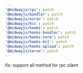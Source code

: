 ```yaml
---
'@midwayjs/rpc': patch
'@midwayjs/bundler': patch
'@midwayjs/esrun': patch
'@midwayjs/hcc': patch
'@midwayjs/hooks': patch
'@midwayjs/hooks-bundler': patch
'@midwayjs/hooks-core': patch
'@midwayjs/hooks-kit': patch
'@midwayjs/hooks-upload': patch
'@midwayjs/serve': patch
---
```


fix: support all method for rpc client

